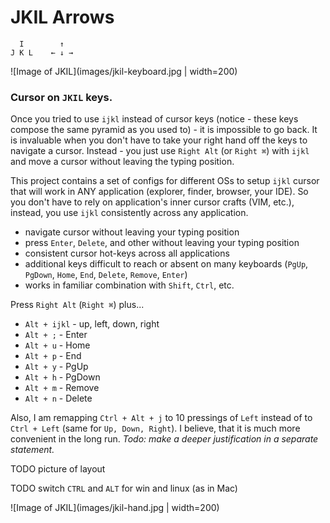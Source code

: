 # JKIL Arrows

```
  I        ↑
J K L    ← ↓ →
```

![Image of JKIL](images/jkil-keyboard.jpg | width=200)



### Cursor on `JKIL` keys.

Once you tried to use `ijkl` instead of cursor keys (notice - these keys compose the same pyramid as you used to) - it is impossible to go back. It is invaluable when you don't have to take your right hand off the keys to navigate a cursor. Instead - you just use `Right Alt` (or `Right ⌘`) with `ijkl` and move a cursor without leaving the typing position.

This project contains a set of configs for different OSs to setup `ijkl` cursor that will work in ANY application (explorer, finder, browser, your IDE). So you don't have to rely on application's inner cursor crafts (VIM, etc.), instead, you use `ijkl` consistently across any application.

* navigate cursor without leaving your typing position
* press `Enter`, `Delete`, and other without leaving your typing position
* consistent cursor hot-keys across all applications
* additional keys difficult to reach or absent on many keyboards (`PgUp`, `PgDown`, `Home`, `End`, `Delete`, `Remove`, `Enter`)
* works in familiar combination with `Shift`, `Ctrl`, etc.

Press `Right Alt` (`Right ⌘`) plus...
* `Alt + ijkl` - up, left, down, right
* `Alt + ;` - Enter
* `Alt + u` - Home
* `Alt + p` - End
* `Alt + y` - PgUp
* `Alt + h` - PgDown
* `Alt + m` - Remove
* `Alt + n` - Delete

Also, I am remapping `Ctrl + Alt + j` to 10 pressings of `Left` instead of to `Ctrl + Left` (same for `Up, Down, Right`). I believe, that it is much more convenient in the long run. *Todo: make a deeper justification in a separate statement.*

TODO picture of layout

TODO switch `CTRL` and `ALT` for win and linux (as in Mac)

![Image of JKIL](images/jkil-hand.jpg | width=200)

